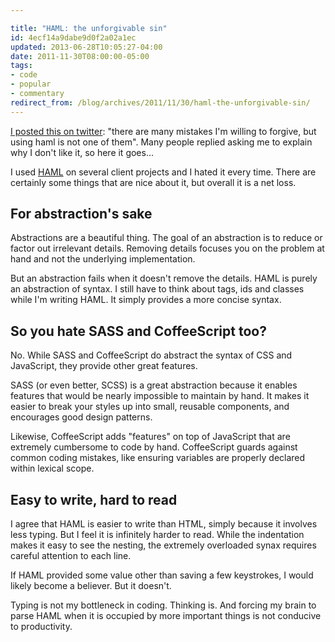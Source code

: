 ```yaml
---

title: "HAML: the unforgivable sin"
id: 4ecf14a9dabe9d0f2a02a1ec
updated: 2013-06-28T10:05:27-04:00
date: 2011-11-30T08:00:00-05:00
tags:
- code
- popular
- commentary
redirect_from: /blog/archives/2011/11/30/haml-the-unforgivable-sin/
---
```


[I posted this on twitter](http://twitter.com/#!/bkeepers/status/139360663851106305): "there are many mistakes I'm willing to forgive, but using haml is not one of them". Many people replied asking me to explain why I don't like it, so here it goes…

I used [HAML](http://haml.info/) on several client projects and I hated it every time. There are certainly some things that are nice about it, but overall it is a net loss.

For abstraction's sake
----------------------

Abstractions are a beautiful thing. The goal of an abstraction is to reduce or factor out irrelevant details. Removing details focuses you on the problem at hand and not the underlying implementation.

But an abstraction fails when it doesn't remove the details. HAML is purely an abstraction of syntax. I still have to think about tags, ids and classes while I'm writing HAML. It simply provides a more concise syntax.

So you hate SASS and CoffeeScript too?
--------------------------------------

No. While SASS and CoffeeScript do abstract the syntax of CSS and JavaScript, they provide other great features.

SASS (or even better, SCSS) is a great abstraction because it enables features that would be nearly impossible to maintain by hand. It makes it easier to break your styles up into small, reusable components, and encourages good design patterns.

Likewise, CoffeeScript adds "features" on top of JavaScript that are extremely cumbersome to code by hand. CoffeeScript guards against common coding mistakes, like ensuring variables are properly declared within lexical scope.

Easy to write, hard to read
---------------------------

I agree that HAML is easier to write than HTML, simply because it involves less typing. But I feel it is infinitely harder to read. While the indentation makes it easy to see the nesting, the extremely overloaded synax requires careful attention to each line.

If HAML provided some value other than saving a few keystrokes, I would likely become a believer. But it doesn't.

Typing is not my bottleneck in coding. Thinking is. And forcing my brain to parse HAML when it is occupied by more important things is not conducive to productivity.
